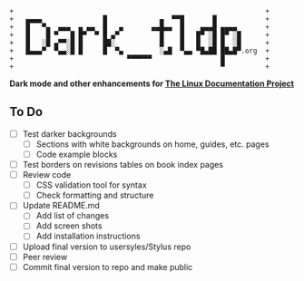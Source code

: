 
```
+                                                              +
+   ▄▄▄▄               █             ▄  ▀▀█       █            +
+   █   ▀▄  ▄▄▄  ▄ ▄▄  █   ▄       ▄▄█▄▄  █    ▄▄▄█ ▄▄▄▄       +
+   █    █ ▀   █ █▀  ▀ █ ▄▀          █    █   █▀ ░█ █▀ ░█      +
+   █   ░█ ▄▀▀░█ █     ██░           █    █   █  ░█ █  ░█      +
+   █▄▄▄▀  ▀▄▄░█ █     █  ▀▄         ░▄█  ▀▄▄ ▀█▄██ ██▄█▀.org  +
+                            ▀▀▀▀▀▀                 █          +
+                                                   ▀          +
```

**Dark mode and other enhancements for [The Linux Documentation Project](https://tldp.org)**

## To Do
- [ ] Test darker backgrounds
  - [ ] Sections with white backgrounds on home, guides, etc. pages
  - [ ] Code example blocks
- [ ] Test borders on revisions tables on book index pages
- [ ] Review code
  - [ ] CSS validation tool for syntax
  - [ ] Check formatting and structure
- [ ] Update README.md
  - [ ] Add list of changes
  - [ ] Add screen shots
  - [ ] Add installation instructions
- [ ] Upload final version to usersyles/Stylus repo
- [ ] Peer review
- [ ] Commit final version to repo and make public